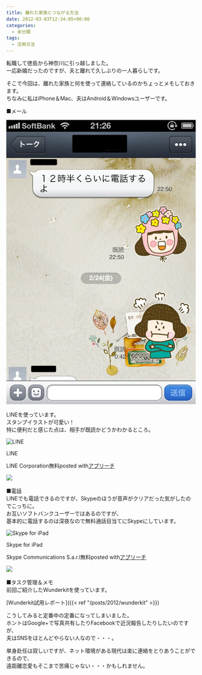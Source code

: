 ```yaml
---
title: 離れた家族とつながる方法
date: 2012-03-03T12:34:05+00:00
categories:
  - 未分類
tags:
  - 活用方法
---
```

転職して徳島から神奈川に引っ越しました。  
一応新婚だったのですが、夫と離れて久しぶりの一人暮らしです。

そこで今回は、離れた家族と何を使って連絡しているのかちょっとメモしておきます。  
ちなみに私はiPhone＆Mac、夫はAndroid＆Windowsユーザーです。

<!--more-->

■メール

![LINE](./4173e97ea832196cfa58db1800a45d8c.png)

LINEを使っています。  
スタンプイラストが可愛い！  
特に便利だと感じた点は、相手が既読かどうかわかるところ。

<div class="appreach"><img src="https://is4-ssl.mzstatic.com/image/thumb/Purple124/v4/2d/15/1f/2d151f63-ff38-1ef1-33f1-3eb5c3dbb911/source/512x512bb.jpg" alt="LINE" class="appreach__icon"><div class="appreach__detail"><p class="appreach__name">LINE</p><p class="appreach__info"><span class="appreach__developper">LINE Corporation</span><span class="appreach__price">無料</span><span class="appreach__posted">posted with<a href="https://mama-hack.com/app-reach/" title="アプリーチ" target="_blank" rel="nofollow">アプリーチ</a></span></p></div><div class="appreach__links"><a href="https://apps.apple.com/jp/app/line/id443904275?uo=4" rel="nofollow" class="appreach__aslink"><img src="https://nabettu.github.io/appreach/img/itune_ja.svg"></a></div></div>

■電話  
LINEでも電話できるのですが、Skypeのほうが音声がクリアだった気がしたのでこっちに。  
お互いソフトバンクユーザーではあるのですが、  
基本的に電話するのは深夜なので無料通話目当てにSkypeにしています。

<div class="appreach"><img src="https://is1-ssl.mzstatic.com/image/thumb/Purple114/v4/22/e2/a3/22e2a3d6-ba9d-9319-4471-5a0bdb325ea6/source/512x512bb.jpg" alt="Skype for iPad" class="appreach__icon"><div class="appreach__detail"><p class="appreach__name">Skype for iPad</p><p class="appreach__info"><span class="appreach__developper">Skype Communications S.a.r.l</span><span class="appreach__price">無料</span><span class="appreach__posted">posted with<a href="https://mama-hack.com/app-reach/" title="アプリーチ" target="_blank" rel="nofollow">アプリーチ</a></span></p></div><div class="appreach__links"><a href="https://apps.apple.com/jp/app/skype-for-ipad/id442012681?uo=4" rel="nofollow" class="appreach__aslink"><img src="https://nabettu.github.io/appreach/img/itune_ja.svg"></a></div></div>

■タスク管理＆メモ  
前回ご紹介したWunderkitを使っています。

[Wunderkit試用レポート]({{< ref "/posts/2012/wunderkit" >}})

こうしてみると定番中の定番になってしまいました。  
ホントはGoogle+で写真共有したりFacebookで近況報告したりしたいのですが、  
夫はSNSをほとんどやらない人なので・・・。

単身赴任は寂しいですが、ネット環境がある現代は楽に連絡をとりあうことができるので、  
遠距離恋愛もそこまで苦痛じゃない・・・かもしれません。
